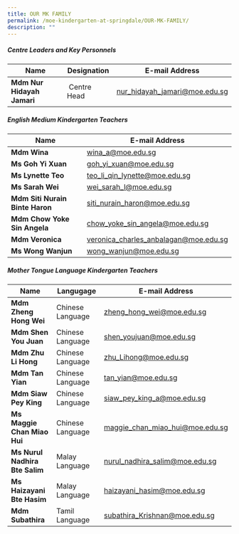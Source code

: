 ```yaml
---
title: OUR MK FAMILY
permalink: /moe-kindergarten-at-springdale/OUR-MK-FAMILY/
description: ""
---
```

##### Centre Leaders and Key Personnels



| Name | Designation | E-mail Address |
| -------- | -------- | -------- |
| **Mdm Nur Hidayah Jamari**     |  Centre Head     | [nur\_hidayah\_jamari@moe.edu.sg](mailto:Nur_hidayah_jamari@moe.edu.sg)     |


##### English Medium Kindergarten Teachers


| Name  | E-mail Address |
| -------- | -------- | 
|**Mdm Wina**|[wina_a@moe.edu.sg](mailto:Wina_a@moe.edu.sg)
|**Ms Goh Yi Xuan**|[goh_yi_xuan@moe.edu.sg](mailto:Goh_yi_xuan@moe.edu.sg)
|**Ms Lynette Teo**|[teo_li_qin_lynette@moe.edu.sg](mailto:Teo_li_qin_lynette@moe.edu.sg)
|**Ms Sarah Wei**|[wei_sarah_l@moe.edu.sg](mailto:Wei_sarah_l@moe.edu.sg)
|**Mdm Siti Nurain Binte Haron** |[siti_nurain_haron@moe.edu.sg](mailto:Siti_nurain_haron@moe.edu.sg)
|**Mdm Chow Yoke Sin Angela**|[chow_yoke_sin_angela@moe.edu.sg](mailto:Chow_yoke_sin_angela@moe.edu.sg)
|**Mdm Veronica**|[veronica_charles_anbalagan@moe.edu.sg](mailto:Veronica_charles_anbalagan@moe.edu.sg)
|**Ms Wong Wanjun**|[wong_wanjun@moe.edu.sg](mailto:Wong_wanjun@moe.edu.sg)

##### Mother Tongue Language  Kindergarten Teachers


| Name  | Langugage| E-mail Address |
| -------- | -------- | --- |
|**Mdm Zheng Hong Wei**|Chinese Language| [zheng_hong_wei@moe.edu.sg](mailto:Zheng_hong_wei@moe.edu.sg)
|**Mdm Shen You Juan**|Chinese Language|[shen_youjuan@moe.edu.sg](mailto:Shen_youjuan@moe.edu.sg)
|**Mdm Zhu Li Hong**|Chinese Language|[zhu_Lihong@moe.edu.sg](mailto:Zhu_Lihong@moe.edu.sg)
|**Mdm Tan Yian**|Chinese Language|[tan_yian@moe.edu.sg  ](mailto:Tan_yian@moe.edu.sg)
|**Mdm Siaw Pey King**|Chinese Language|[siaw_pey_king_a@moe.edu.sg](mailto:Siaw_pey_king_a@moe.edu.sg)
|**Ms Maggie Chan Miao Hui**|Chinese Language|[maggie_chan_miao_hui@moe.edu.sg](mailto:Maggie_chan_miao_hui@moe.edu.sg)
|**Ms Nurul Nadhira Bte Salim**|Malay Language|[nurul_nadhira_salim@moe.edu.sg](mailto:nurul_nadhira_salim@moe.edu.sg)
|**Ms Haizayani Bte Hasim**|Malay Language| [haizayani_hasim@moe.edu.sg](mailto:haizayani_hasim@moe.edu.sg)
|**Mdm Subathira**|Tamil Language|[subathira_Krishnan@moe.edu.sg](mailto:subathira_Krishnan@moe.edu.sg)